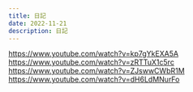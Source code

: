 ```yaml
---
title: 日記
date: 2022-11-21
description: 日記
---
```


https://www.youtube.com/watch?v=kp7gYkEXA5A
https://www.youtube.com/watch?v=zRTTuX1c5rc
https://www.youtube.com/watch?v=ZJswwCWbR1M
https://www.youtube.com/watch?v=dH6LdMNurFo

